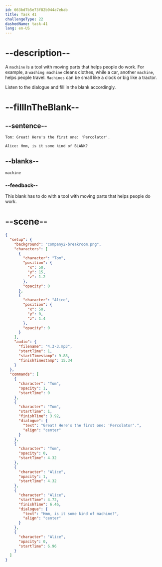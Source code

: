 ```yaml
---
id: 663bd7b5e73f82b044a7ebab
title: Task 41
challengeType: 22
dashedName: task-41
lang: en-US
---
```


<!-- (Audio) Tom: Great! Here's the first one: 'Percolator'. Alice: Hmm, is it some kind of machine? -->

# --description--

A `machine` is a tool with moving parts that helps people do work. For example, a `washing machine` cleans clothes, while a car, another `machine`, helps people travel. `Machines` can be small like a clock or big like a tractor.

Listen to the dialogue and fill in the blank accordingly.

# --fillInTheBlank--

## --sentence--

`Tom: Great! Here's the first one: 'Percolator'.`

`Alice: Hmm, is it some kind of BLANK?`

## --blanks--

`machine`

### --feedback--

This blank has to do with a tool with moving parts that helps people do work.

# --scene--

```json
{
  "setup": {
    "background": "company2-breakroom.png",
    "characters": [
      {
        "character": "Tom",
        "position": {
          "x": 50,
          "y": 15,
          "z": 1.2
        },
        "opacity": 0
      },
      {
        "character": "Alice",
        "position": {
          "x": 50,
          "y": 0,
          "z": 1.4
        },
        "opacity": 0
      }
    ],
    "audio": {
      "filename": "4.3-3.mp3",
      "startTime": 1,
      "startTimestamp": 9.88,
      "finishTimestamp": 15.34
    }
  },
  "commands": [
    {
      "character": "Tom",
      "opacity": 1,
      "startTime": 0
    },
    {
      "character": "Tom",
      "startTime": 1,
      "finishTime": 3.92,
      "dialogue": {
        "text": "Great! Here's the first one: 'Percolator'.",
        "align": "center"
      }
    },
    {
      "character": "Tom",
      "opacity": 0,
      "startTime": 4.32
    },
    {
      "character": "Alice",
      "opacity": 1,
      "startTime": 4.32
    },
    {
      "character": "Alice",
      "startTime": 4.72,
      "finishTime": 6.46,
      "dialogue": {
        "text": "Hmm, is it some kind of machine?",
        "align": "center"
      }
    },
    {
      "character": "Alice",
      "opacity": 0,
      "startTime": 6.96
    }
  ]
}
```
